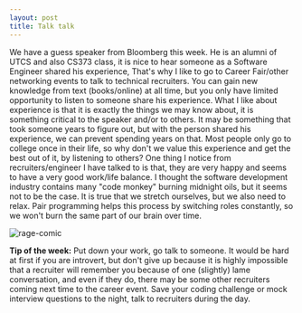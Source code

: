 ```yaml
---
layout: post
title: Talk talk
---
```

We have a guess speaker from Bloomberg this week. He is an alumni of UTCS and also CS373 class, it is nice to hear someone as a Software Engineer shared his experience, That's why I like to go to Career Fair/other networking events to talk to technical recruiters. You can gain new knowledge from text (books/online) at all time, but you only have limited opportunity  to listen to someone share his experience.
What I like about experience is that it is exactly the things we may know about, it is something critical to the speaker and/or to others. It may be something that took someone years to figure out, but with the person shared his experience, we can prevent spending years on that. Most people only go to college once in their life, so why don't we value this experience and get the best out of it, by listening to others?
One thing I notice from recruiters/engineer I have talked to is that, they are very happy and seems to have a very good work/life balance. I thought the software development industry contains many "code monkey" burning midnight oils, but it seems not to be the case. It is true that we stretch ourselves, but we also need to relax. Pair programming helps this process by switching roles constantly, so we won't burn the same part of our brain over time.

![rage-comic](http://ragegenerator.com/images/ragebuilder-faces/Happy/11.png) 

**Tip of the week:**
Put down your work, go talk to someone. It would be hard at first if you are introvert, but don't give up because it is highly impossible that a recruiter will remember you because of one (slightly) lame conversation, and even if they do, there may be some other recruiters coming next time to the career event. Save your coding challenge or mock interview questions to the night, talk to recruiters during the day.
